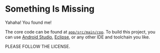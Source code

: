 # Something Is Missing

Yahaha! You found me!

The core code can be found at [`app/src/main/cpp`](app/src/main/cpp). To build this project, you can use [Android Studio](https://developer.android.com/studio/index.html), [Eclipse](http://www.eclipse.org/downloads/packages/eclipse-android-developers-includes-incubating-components/neon3), or any other IDE and toolchain you like.

PLEASE FOLLOW THE LICENSE.
